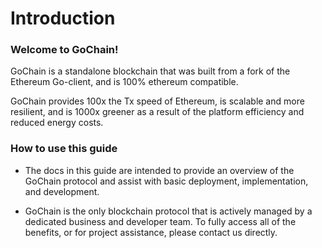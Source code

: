 # Introduction

### Welcome to GoChain!  

GoChain is a standalone blockchain that was built from a fork of the Ethereum Go-client, and is 100% ethereum compatible. 

GoChain provides 100x the Tx speed of Ethereum, is scalable and more resilient, and is 1000x greener as a result of the platform efficiency and reduced energy costs. 

### How to use this guide

* The docs in this guide are intended to provide an overview of the GoChain protocol and assist with basic deployment, implementation, and development.  


* GoChain is the only blockchain protocol that is actively managed by a dedicated business and developer team.  To fully access all of the benefits, or for project assistance, please contact us directly. 


